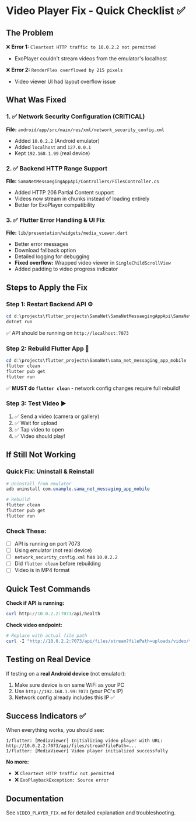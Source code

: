 # Video Player Fix - Quick Checklist ✅

## The Problem
❌ **Error 1:** `Cleartext HTTP traffic to 10.0.2.2 not permitted`
- ExoPlayer couldn't stream videos from the emulator's localhost

❌ **Error 2:** `RenderFlex overflowed by 215 pixels`
- Video viewer UI had layout overflow issue

## What Was Fixed

### 1. ✅ Network Security Configuration (CRITICAL)
**File:** `android/app/src/main/res/xml/network_security_config.xml`
- Added `10.0.2.2` (Android emulator)
- Added `localhost` and `127.0.0.1`
- Kept `192.168.1.99` (real device)

### 2. ✅ Backend HTTP Range Support
**File:** `SamaNetMessaegingAppApi/Controllers/FilesController.cs`
- Added HTTP 206 Partial Content support
- Videos now stream in chunks instead of loading entirely
- Better for ExoPlayer compatibility

### 3. ✅ Flutter Error Handling & UI Fix
**File:** `lib/presentation/widgets/media_viewer.dart`
- Better error messages
- Download fallback option
- Detailed logging for debugging
- **Fixed overflow:** Wrapped video viewer in `SingleChildScrollView`
- Added padding to video progress indicator

## Steps to Apply the Fix

### Step 1: Restart Backend API ⚙️
```powershell
cd d:\projects\flutter_projects\SamaNet\SamaNetMessaegingAppApi\SamaNetMessaegingAppApi
dotnet run
```
✅ API should be running on `http://localhost:7073`

### Step 2: Rebuild Flutter App 📱
```powershell
cd d:\projects\flutter_projects\SamaNet\sama_net_messaging_app_mobile
flutter clean
flutter pub get
flutter run
```
✅ **MUST do `flutter clean`** - network config changes require full rebuild!

### Step 3: Test Video ▶️
1. ✅ Send a video (camera or gallery)
2. ✅ Wait for upload
3. ✅ Tap video to open
4. ✅ Video should play!

## If Still Not Working

### Quick Fix: Uninstall & Reinstall
```powershell
# Uninstall from emulator
adb uninstall com.example.sama_net_messaging_app_mobile

# Rebuild
flutter clean
flutter pub get
flutter run
```

### Check These:
- [ ] API is running on port 7073
- [ ] Using emulator (not real device)
- [ ] `network_security_config.xml` has `10.0.2.2`
- [ ] Did `flutter clean` before rebuilding
- [ ] Video is in MP4 format

## Quick Test Commands

**Check if API is running:**
```powershell
curl http://10.0.2.2:7073/api/health
```

**Check video endpoint:**
```powershell
# Replace with actual file path
curl -I "http://10.0.2.2:7073/api/files/stream?filePath=uploads/video/test.mp4"
```

## Testing on Real Device

If testing on a **real Android device** (not emulator):
1. Make sure device is on same WiFi as your PC
2. Use `http://192.168.1.99:7073` (your PC's IP)
3. Network config already includes this IP ✅

## Success Indicators ✅

When everything works, you should see:
```
I/flutter: [MediaViewer] Initializing video player with URL: http://10.0.2.2:7073/api/files/stream?filePath=...
I/flutter: [MediaViewer] Video player initialized successfully
```

**No more:**
- ❌ `Cleartext HTTP traffic not permitted`
- ❌ `ExoPlaybackException: Source error`

## Documentation
See `VIDEO_PLAYER_FIX.md` for detailed explanation and troubleshooting.
